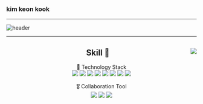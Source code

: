### kim keon kook
----

 ![header](https://capsule-render.vercel.app/api?type=soft&color=DBFFC4&text=To&nbsp;Become&nbsp;a&nbsp;Data&nbsp;Scientist&fontAlignY=45&fontSize=40&height=150&animation=fadein&desc=I'm%20constantly%20studying%20for%20my%20dream&descAlignY=70&fontColor=auto)
 
----


<!-- # Interest 👀
- NLP
 -->

<div align="center">
 <img align="right"src="https://github-readme-stats-git-masterrstaa-rickstaa.vercel.app/api?username=chorokdong&show_icons=true&theme=merko">

 ## Skill 💍
 🏅 Technology Stack  
 <img src="https://img.shields.io/badge/Python-3776AB?style=flat&logo=Python&logoColor=white"/> <img src="https://img.shields.io/badge/PyTorch-EE4C2C?style=flat&logo=PyTorch&logoColor=white"/> <img src="https://img.shields.io/badge/TensorFlow-FF6F00?style=flat&logo=TensorFlow&logoColor=white"/> <img src="https://img.shields.io/badge/NumPy-013243?style=flat&logo=NumPy&logoColor=white"/> <img src="https://img.shields.io/badge/pandas-150458?style=flat&logo=pandas&logoColor=white"/> <img src="https://img.shields.io/badge/Selenium-43b02a?style=flat&logo=Selenium&logoColor=white"/> <img src="https://img.shields.io/badge/Streamlit-ff4b4b?style=flat&logo=Streamlit&logoColor=white"/> <img src="https://img.shields.io/badge/MySQL-4479A1?style=flat&logo=MySQL&logoColor=white"/>  

 🎖️ Collaboration Tool   
 <img src="https://img.shields.io/badge/Notion-000000?style=flat&logo=Notion&logoColor=white"/> <img src="https://img.shields.io/badge/Slack-4a154b?style=flat&logo=Slack&logoColor=white"/> <img src="https://img.shields.io/badge/GitHub-f05032?style=flat&logo=GitHub&logoColor=white"/>
</div>

 
<!--  https://github.com/kyechan99/capsule-render#fontsize -->
